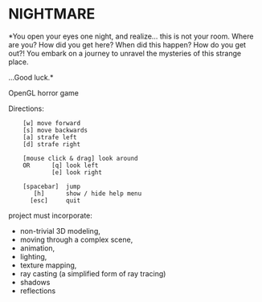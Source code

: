 NIGHTMARE
=========

*You open your eyes one night, and realize… this is not your room. Where are you? How did you get here? When did this happen? How do you get out?! You embark on a journey to unravel the mysteries of this strange place.

...Good luck.*


OpenGL horror game


  Directions:

 		[w] move forward
 		[s] move backwards
 		[a] strafe left
 		[d] strafe right

 		[mouse click & drag] look around
 		OR 		[q] look left
 				[e] look right

 		[spacebar] 	jump
   	   	   [h]		show / hide help menu
 		  [esc]		quit



project must incorporate:
- non-trivial 3D modeling,
- moving through a complex scene,
- animation,
- lighting,
- texture mapping,
- ray casting (a simplified form of ray tracing)
- shadows
- reflections